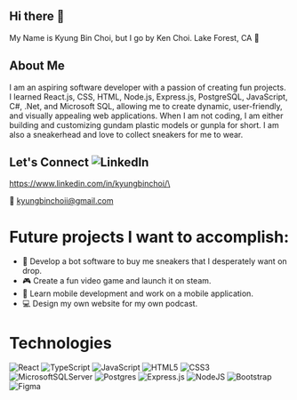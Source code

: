 ## Hi there 👋
My Name is Kyung Bin Choi, but I go by Ken Choi. Lake Forest, CA 🌲
## About Me
 I am an aspiring software developer with a passion of creating fun projects. I learned React.js, CSS, HTML, Node.js, Express.js, PostgreSQL, JavaScript, C#, .Net, and Microsoft SQL, allowing me to create dynamic, user-friendly, and visually appealing web applications. When I am not coding, I am either building and customizing gundam plastic models or gunpla for short. I am also a sneakerhead and love to collect sneakers for me to wear.
 ## Let's Connect ![LinkedIn](https://img.shields.io/badge/linkedin-%230077B5.svg?style=for-the-badge&logo=linkedin&logoColor=white)
 https://www.linkedin.com/in/kyungbinchoi/\
 
 📧 kyungbinchoii@gmail.com
# Future projects I want to accomplish:
- 👟 Develop a bot software to buy me sneakers that I desperately want on drop.
- :video_game: Create a fun video game and launch it on steam.
- :iphone: Learn mobile development and work on a mobile application.
- :computer: Design my own website for my own podcast. 
# Technologies
![React](https://img.shields.io/badge/react-%2320232a.svg?style=for-the-badge&logo=react&logoColor=%2361DAFB)
![TypeScript](https://img.shields.io/badge/typescript-%23007ACC.svg?style=for-the-badge&logo=typescript&logoColor=white)
![JavaScript](https://img.shields.io/badge/javascript-%23323330.svg?style=for-the-badge&logo=javascript&logoColor=%23F7DF1E)
![HTML5](https://img.shields.io/badge/html5-%23E34F26.svg?style=for-the-badge&logo=html5&logoColor=white)
![CSS3](https://img.shields.io/badge/css3-%231572B6.svg?style=for-the-badge&logo=css3&logoColor=white)
![MicrosoftSQLServer](https://img.shields.io/badge/Microsoft%20SQL%20Server-CC2927?style=for-the-badge&logo=microsoft%20sql%20server&logoColor=white)
![Postgres](https://img.shields.io/badge/postgres-%23316192.svg?style=for-the-badge&logo=postgresql&logoColor=white)
![Express.js](https://img.shields.io/badge/express.js-%23404d59.svg?style=for-the-badge&logo=express&logoColor=%2361DAFB)
![NodeJS](https://img.shields.io/badge/node.js-6DA55F?style=for-the-badge&logo=node.js&logoColor=white)
![Bootstrap](https://img.shields.io/badge/bootstrap-%238511FA.svg?style=for-the-badge&logo=bootstrap&logoColor=white)
	![Figma](https://img.shields.io/badge/figma-%23F24E1E.svg?style=for-the-badge&logo=figma&logoColor=white)
